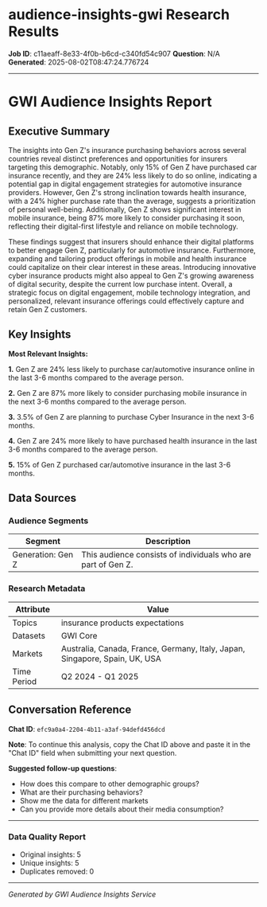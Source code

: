 # audience-insights-gwi Research Results

**Job ID**: c11aeaff-8e33-4f0b-b6cd-c340fd54c907
**Question**: N/A
**Generated**: 2025-08-02T08:47:24.776724

---

# GWI Audience Insights Report

## Executive Summary

The insights into Gen Z's insurance purchasing behaviors across several countries reveal distinct preferences and opportunities for insurers targeting this demographic. Notably, only 15% of Gen Z have purchased car insurance recently, and they are 24% less likely to do so online, indicating a potential gap in digital engagement strategies for automotive insurance providers. However, Gen Z's strong inclination towards health insurance, with a 24% higher purchase rate than the average, suggests a prioritization of personal well-being. Additionally, Gen Z shows significant interest in mobile insurance, being 87% more likely to consider purchasing it soon, reflecting their digital-first lifestyle and reliance on mobile technology.

These findings suggest that insurers should enhance their digital platforms to better engage Gen Z, particularly for automotive insurance. Furthermore, expanding and tailoring product offerings in mobile and health insurance could capitalize on their clear interest in these areas. Introducing innovative cyber insurance products might also appeal to Gen Z's growing awareness of digital security, despite the current low purchase intent. Overall, a strategic focus on digital engagement, mobile technology integration, and personalized, relevant insurance offerings could effectively capture and retain Gen Z customers.

## Key Insights

**Most Relevant Insights:**

**1.** Gen Z are 24% less likely to purchase car/automotive insurance online in the last 3-6 months compared to the average person.

**2.** Gen Z are 87% more likely to consider purchasing mobile insurance in the next 3-6 months compared to the average person.

**3.** 3.5% of Gen Z are planning to purchase Cyber Insurance in the next 3-6 months.

**4.** Gen Z are 24% more likely to have purchased health insurance in the last 3-6 months compared to the average person.

**5.** 15% of Gen Z purchased car/automotive insurance in the last 3-6 months.

## Data Sources

### Audience Segments
| Segment | Description |
|---------|-------------|
| Generation: Gen Z | This audience consists of individuals who are part of Gen Z. |

### Research Metadata
| Attribute | Value |
|-----------|-------|
| Topics | insurance products expectations |
| Datasets | GWI Core |
| Markets | Australia, Canada, France, Germany, Italy, Japan, Singapore, Spain, UK, USA |
| Time Period | Q2 2024 - Q1 2025 |

## Conversation Reference


**Chat ID**: `efc9a0a4-2204-4b11-a3af-94defd456dcd`

**Note**: To continue this analysis, copy the Chat ID above and paste it in the "Chat ID" field when submitting your next question.

**Suggested follow-up questions**:
- How does this compare to other demographic groups?
- What are their purchasing behaviors?
- Show me the data for different markets
- Can you provide more details about their media consumption?


---
### Data Quality Report
- Original insights: 5
- Unique insights: 5
- Duplicates removed: 0

---
*Generated by GWI Audience Insights Service*
